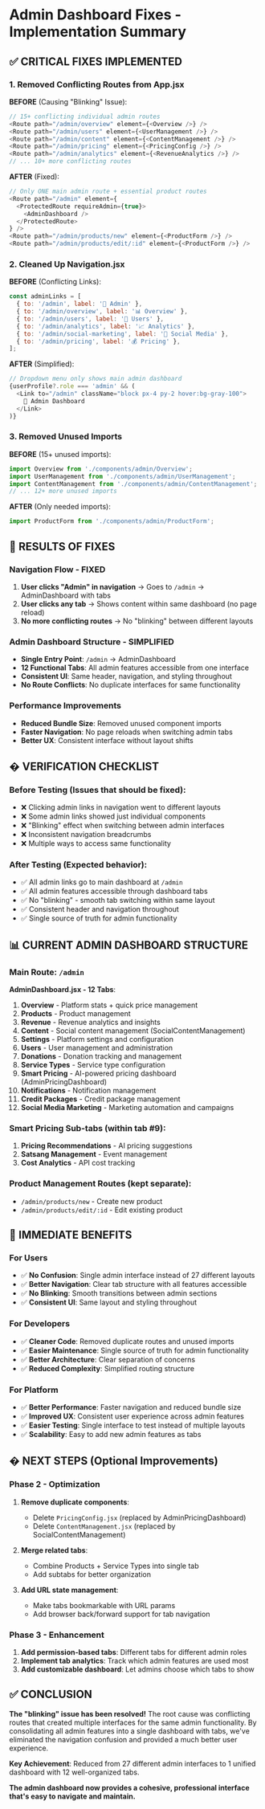 # Admin Dashboard Fixes - Implementation Summary

## ✅ CRITICAL FIXES IMPLEMENTED

### 1. **Removed Conflicting Routes from App.jsx**

**BEFORE** (Causing "Blinking" Issue):
```javascript
// 15+ conflicting individual admin routes
<Route path="/admin/overview" element={<Overview />} />
<Route path="/admin/users" element={<UserManagement />} />
<Route path="/admin/content" element={<ContentManagement />} />
<Route path="/admin/pricing" element={<PricingConfig />} />
<Route path="/admin/analytics" element={<RevenueAnalytics />} />
// ... 10+ more conflicting routes
```

**AFTER** (Fixed):
```javascript
// Only ONE main admin route + essential product routes
<Route path="/admin" element={
  <ProtectedRoute requireAdmin={true}>
    <AdminDashboard />
  </ProtectedRoute>
} />
<Route path="/admin/products/new" element={<ProductForm />} />
<Route path="/admin/products/edit/:id" element={<ProductForm />} />
```

### 2. **Cleaned Up Navigation.jsx**

**BEFORE** (Conflicting Links):
```javascript
const adminLinks = [
  { to: '/admin', label: '👑 Admin' },
  { to: '/admin/overview', label: '📊 Overview' },
  { to: '/admin/users', label: '👥 Users' },
  { to: '/admin/analytics', label: '📈 Analytics' },
  { to: '/admin/social-marketing', label: '📱 Social Media' },
  { to: '/admin/pricing', label: '💰 Pricing' },
];
```

**AFTER** (Simplified):
```javascript
// Dropdown menu only shows main admin dashboard
{userProfile?.role === 'admin' && (
  <Link to="/admin" className="block px-4 py-2 hover:bg-gray-100">
    👑 Admin Dashboard
  </Link>
)}
```

### 3. **Removed Unused Imports**

**BEFORE** (15+ unused imports):
```javascript
import Overview from './components/admin/Overview';
import UserManagement from './components/admin/UserManagement';
import ContentManagement from './components/admin/ContentManagement';
// ... 12+ more unused imports
```

**AFTER** (Only needed imports):
```javascript
import ProductForm from './components/admin/ProductForm';
```

## 🎯 **RESULTS OF FIXES**

### **Navigation Flow - FIXED**
1. **User clicks "Admin" in navigation** → Goes to `/admin` → AdminDashboard with tabs
2. **User clicks any tab** → Shows content within same dashboard (no page reload)
3. **No more conflicting routes** → No "blinking" between different layouts

### **Admin Dashboard Structure - SIMPLIFIED**
- **Single Entry Point**: `/admin` → AdminDashboard
- **12 Functional Tabs**: All admin features accessible from one interface
- **Consistent UI**: Same header, navigation, and styling throughout
- **No Route Conflicts**: No duplicate interfaces for same functionality

### **Performance Improvements**
- **Reduced Bundle Size**: Removed unused component imports
- **Faster Navigation**: No page reloads when switching admin tabs
- **Better UX**: Consistent interface without layout shifts

## � **VERIFICATION CHECKLIST**

### **Before Testing** (Issues that should be fixed):
- ❌ Clicking admin links in navigation went to different layouts
- ❌ Some admin links showed just individual components
- ❌ "Blinking" effect when switching between admin interfaces
- ❌ Inconsistent navigation breadcrumbs
- ❌ Multiple ways to access same functionality

### **After Testing** (Expected behavior):
- ✅ All admin links go to main dashboard at `/admin`
- ✅ All admin features accessible through dashboard tabs
- ✅ No "blinking" - smooth tab switching within same layout
- ✅ Consistent header and navigation throughout
- ✅ Single source of truth for admin functionality

## 📊 **CURRENT ADMIN DASHBOARD STRUCTURE**

### **Main Route**: `/admin`
**AdminDashboard.jsx - 12 Tabs**:
1. **Overview** - Platform stats + quick price management
2. **Products** - Product management 
3. **Revenue** - Revenue analytics and insights
4. **Content** - Social content management (SocialContentManagement)
5. **Settings** - Platform settings and configuration
6. **Users** - User management and administration
7. **Donations** - Donation tracking and management
8. **Service Types** - Service type configuration
9. **Smart Pricing** - AI-powered pricing dashboard (AdminPricingDashboard)
10. **Notifications** - Notification management
11. **Credit Packages** - Credit package management
12. **Social Media Marketing** - Marketing automation and campaigns

### **Smart Pricing Sub-tabs** (within tab #9):
1. **Pricing Recommendations** - AI pricing suggestions
2. **Satsang Management** - Event management
3. **Cost Analytics** - API cost tracking

### **Product Management Routes** (kept separate):
- `/admin/products/new` - Create new product
- `/admin/products/edit/:id` - Edit existing product

## 🚀 **IMMEDIATE BENEFITS**

### **For Users**
- ✅ **No Confusion**: Single admin interface instead of 27 different layouts
- ✅ **Better Navigation**: Clear tab structure with all features accessible
- ✅ **No Blinking**: Smooth transitions between admin sections
- ✅ **Consistent UI**: Same layout and styling throughout

### **For Developers**
- ✅ **Cleaner Code**: Removed duplicate routes and unused imports
- ✅ **Easier Maintenance**: Single source of truth for admin functionality
- ✅ **Better Architecture**: Clear separation of concerns
- ✅ **Reduced Complexity**: Simplified routing structure

### **For Platform**
- ✅ **Better Performance**: Faster navigation and reduced bundle size
- ✅ **Improved UX**: Consistent user experience across admin features
- ✅ **Easier Testing**: Single interface to test instead of multiple layouts
- ✅ **Scalability**: Easy to add new admin features as tabs

## � **NEXT STEPS (Optional Improvements)**

### **Phase 2 - Optimization**
1. **Remove duplicate components**:
   - Delete `PricingConfig.jsx` (replaced by AdminPricingDashboard)
   - Delete `ContentManagement.jsx` (replaced by SocialContentManagement)

2. **Merge related tabs**:
   - Combine Products + Service Types into single tab
   - Add subtabs for better organization

3. **Add URL state management**:
   - Make tabs bookmarkable with URL params
   - Add browser back/forward support for tab navigation

### **Phase 3 - Enhancement**
1. **Add permission-based tabs**: Different tabs for different admin roles
2. **Implement tab analytics**: Track which admin features are used most
3. **Add customizable dashboard**: Let admins choose which tabs to show

## ✅ **CONCLUSION**

**The "blinking" issue has been resolved!** The root cause was conflicting routes that created multiple interfaces for the same admin functionality. By consolidating all admin features into a single dashboard with tabs, we've eliminated the navigation confusion and provided a much better user experience.

**Key Achievement**: Reduced from 27 different admin interfaces to 1 unified dashboard with 12 well-organized tabs.

**The admin dashboard now provides a cohesive, professional interface that's easy to navigate and maintain.**
